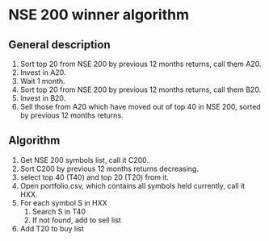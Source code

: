 # NSE 200 winner algorithm

## General description
1. Sort top 20 from NSE 200 by previous 12 months returns, call them A20.
2. Invest in A20.
3. Wait 1 month.
4. Sort top 20 from NSE 200 by previous 12 months returns, call them B20.
5. Invest in B20.
6. Sell those from A20 which have moved out of top 40 in NSE 200, sorted by previous 12 months returns.

## Algorithm
1. Get NSE 200 symbols list, call it C200.
2. Sort C200 by previous 12 months returns decreasing.
3. select top 40 (T40) and top 20 (T20) from it.
4. Open portfolio.csv, which contains all symbols held currently, call it HXX.
5. For each symbol S in HXX
    1. Search S in T40
    2. If not found, add to sell list
6. Add T20 to buy list